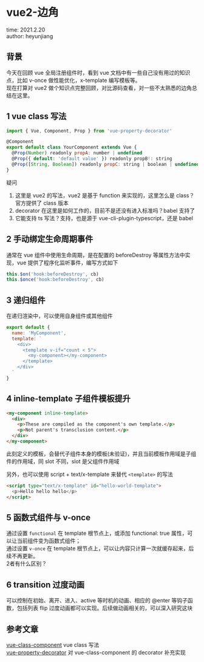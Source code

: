 # vue2-边角

time: 2021.2.20  
author: heyunjiang

## 背景

今天在回顾 vue 全局注册组件时，看到 vue 文档中有一些自己没有用过的知识点，比如 v-once 做性能优化，x-template 编写模板等。  
现在打算对 vue2 做个知识点完整回顾，对比源码查看，对一些不太熟悉的边角总结在这里。

## 1 vue class 写法

```javascript
import { Vue, Component, Prop } from 'vue-property-decorator'

@Component
export default class YourComponent extends Vue {
  @Prop(Number) readonly propA: number | undefined
  @Prop({ default: 'default value' }) readonly propB!: string
  @Prop([String, Boolean]) readonly propC: string | boolean | undefined
}
```

疑问  
1. 这里是 vue2 的写法，vue2 是基于 function 来实现的，这里怎么是 class？官方提供了 class 版本
2. decorator 在这里是如何工作的，目前不是还没有进入标准吗？babel 支持了
3. 它能支持 ts 写法？支持，也是源于 vue-cli-plugin-typescript，还是 babel

## 2 手动绑定生命周期事件

通常在 vue 组件中使用生命周期，是在配置的 beforeDestroy 等属性方法中实现，vue 提供了程序化监听事件，编写方式如下  
```javascript
this.$on('hook:beforeDestroy', cb)
this.$once('hook:beforeDestroy', cb)
```

## 3 递归组件

在递归渲染中，可以使用自身组件或其他组件

```javascript
export default {
  name: 'MyComponent',
  template: `
    <div>
      <template v-if="count < 5">
        <my-component></my-component>
      </template>
    </div>
  `
}
```

## 4 inline-template 子组件模板提升

```html
<my-component inline-template>
  <div>
    <p>These are compiled as the component's own template.</p>
    <p>Not parent's transclusion content.</p>
  </div>
</my-component>
```

此刻定义的模板，会替代子组件本身的模板(未验证)，并且当前模板作用域是子组件的作用域，同 slot 不同，slot 是父组件作用域

另外，也可以使用 script + text/x-template 来替代 `<template>` 的写法

```html
<script type="text/x-template" id="hello-world-template">
  <p>Hello hello hello</p>
</script>
```

## 5 函数式组件与 v-once

通过设置 `functional` 在 template 根节点上，或添加 functional: true 属性，可以让当前组件变为函数式组件；  
通过设置 `v-once` 在 template 根节点上，可以让内容只计算一次就缓存起来，后续不再更新。  
2者有什么区别？

## 6 transition 过度动画

可以控制在初始、离开、进入、active 等时机的动画、相应的 @enter 等钩子函数，包括列表 flip 过度动画都可以实现。后续做动画相关的，可以深入研究这块

## 参考文章

[vue-class-component](https://class-component.vuejs.org/) vue class 写法  
[vue-property-decorator](https://github.com/kaorun343/vue-property-decorator) 对 vue-class-component 的 decorator 补充实现
